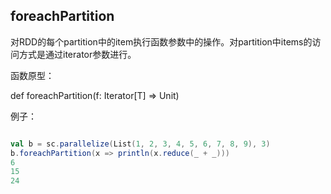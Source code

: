 ## foreachPartition

对RDD的每个partition中的item执行函数参数中的操作。对partition中items的访问方式是通过iterator参数进行。

函数原型：

  def foreachPartition(f: Iterator[T] => Unit)

例子：

```scala

val b = sc.parallelize(List(1, 2, 3, 4, 5, 6, 7, 8, 9), 3)
b.foreachPartition(x => println(x.reduce(_ + _)))
6
15
24
```

